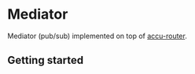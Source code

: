 Mediator
========

Mediator (pub/sub) implemented on top of [accu-router](https://www.npmjs.org/package/accu-router).

## Getting started

